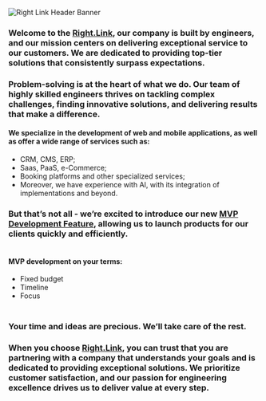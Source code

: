 
![Right Link Header Banner](https://github.com/right-link/public/assets/6301866/5ce78386-989d-4e2f-baa1-cc429ae424bd)

### Welcome to the [Right.Link](https://right.link/), our company is built by engineers, and our mission centers on delivering exceptional service to our customers. We are dedicated to providing top-tier solutions that consistently surpass expectations.

### Problem-solving is at the heart of what we do. Our team of highly skilled engineers thrives on tackling complex challenges, finding innovative solutions, and delivering results that make a difference.

#### We specialize in the development of web and mobile applications, as well as offer a wide range of services such as:
- CRM, CMS, ERP; 
- Saas, PaaS, e-Commerce; 
- Booking platforms and other specialized services;
- Moreover, we have experience with AI, with its integration of implementations and beyond.


### But that’s not all - we’re excited to introduce our new [MVP Development Feature](http://mvp.right.link/), allowing us to launch products for our clients quickly and efficiently.

#### <br>MVP development on your terms:
- Fixed budget
- Timeline
- Focus

### <br>Your time and ideas are precious. We’ll take care of the rest.

### When you choose [Right.Link](https://right.link/), you can trust that you are partnering with a company that understands your goals and is dedicated to providing exceptional solutions. We prioritize customer satisfaction, and our passion for engineering excellence drives us to deliver value at every step.

